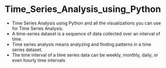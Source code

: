# Time_Series_Analysis_using_Python

* Time Series Analysis using Python and all the visualizations you can use for Time Series Analysis.
* A time-series dataset is a sequence of data collected over an interval of time.
* Time series analysis means analyzing and finding patterns in a time series dataset.
* The time interval of a time series data can be weekly, monthly, daily, or even hourly time intervals
